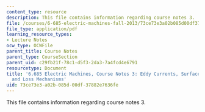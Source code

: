 ```yaml
---
content_type: resource
description: This file contains information regarding course notes 3.
file: /courses/6-685-electric-machines-fall-2013/73ce73e3a02b085d00df37882e7636fe_MIT6_685F13_chapter3.pdf
file_type: application/pdf
learning_resource_types:
- Lecture Notes
ocw_type: OCWFile
parent_title: Course Notes
parent_type: CourseSection
parent_uid: c29fb21f-78c1-d5f3-2da3-7a4fcd4e6791
resourcetype: Document
title: '6.685 Electric Machines, Course Notes 3: Eddy Currents, Surface Impedances
  and Loss Mechanisms'
uid: 73ce73e3-a02b-085d-00df-37882e7636fe
---
```

This file contains information regarding course notes 3.


